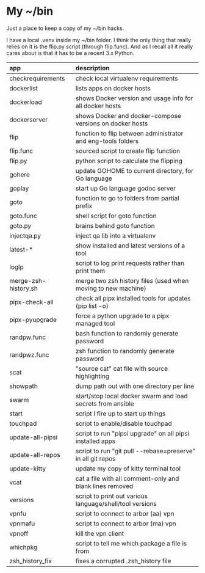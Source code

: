 # My ~/bin

Just a place to keep a copy of my ~/bin hacks.

I have a local .venv inside my ~/bin folder.  I think the only thing that really relies
on it is the flip.py script (through flip.func).  And as I recall all it really cares
about is that it has to be a recent 3.x Python.

| app                  | description                                                   |
|:---------------------|:--------------------------------------------------------------|
| checkrequirements    | check local virtualenv requirements                           |
| dockerlist           | lists apps on docker hosts                                    |
| dockerload           | shows Docker version and usage info for all docker hosts      |
| dockerserver         | shows Docker and docker-compose versions on docker hosts      |
| flip                 | function to flip between administrator and eng-tools folders  |
| flip.func            | sourced script to create flip function                        |
| flip.py              | python script to calculate the flipping                       |
| gohere               | update GOHOME to current directory, for Go language           |
| goplay               | start up Go language godoc server                             |
| goto                 | function to go to folders from partial prefix                 |
| goto.func            | shell script for goto function                                |
| goto.py              | brains behind goto function                                   |
| injectqa.py          | inject qa lib into a virtualenv                               |
| latest-*             | show installed and latest versions of a tool                  |
| loglp                | script to log print requests rather than print them           |
| merge-zsh-history.sh | merge two zsh history files (used when moving to new machine) |
| pipx-check-all       | check all pipx installed tools for updates (pip list -o)      |
| pipx-pyupgrade       | force a python upgrade to a pipx managed tool                 |
| randpw.func          | bash function to randomly generate password                   |
| randpwz.func         | zsh function to randomly generate password                    |
| scat                 | "source cat" cat file with source highlighting                |
| showpath             | dump path out with one directory per line                     |
| swarm                | start/stop local docker swarm and load secrets from ansible   |
| start                | script I fire up to start up things                           |
| touchpad             | script to enable/disable touchpad                             |
| update-all-pipsi     | script to run "pipsi upgrade" on all pipsi installed apps     |
| update-all-repos     | script to run "git pull --rebase=preserve" in all git repos   |
| update-kitty         | update my copy of kitty terminal tool                         |
| vcat                 | cat a file with all comment-only and blank lines removed      |
| versions             | script to print out various language/shell/tool versions      |
| vpnfu                | script to connect to arbor (aa) vpn                           |
| vpnmafu              | script to connect to arbor (ma) vpn                           |
| vpnoff               | kill the vpn client                                           |
| whichpkg             | script to tell me which package a file is from                |
| zsh_history_fix      | fixes a corrupted .zsh_history file                           |
